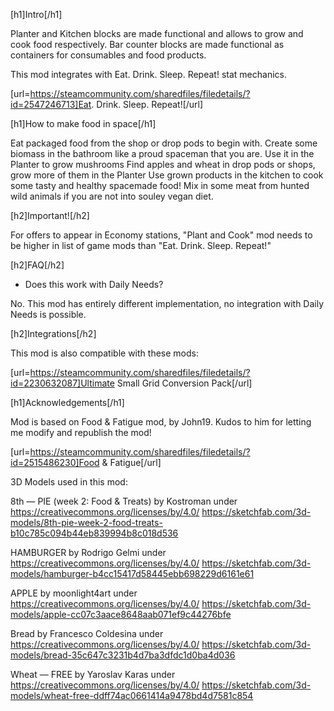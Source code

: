 [h1]Intro[/h1] 

Planter and Kitchen blocks are made functional and allows to grow and cook food respectively.
Bar counter blocks are made functional as containers for consumables and food products.

This mod integrates with Eat. Drink. Sleep. Repeat! stat mechanics.

[url=https://steamcommunity.com/sharedfiles/filedetails/?id=2547246713]Eat. Drink. Sleep. Repeat![/url]


[h1]How to make food in space[/h1] 

Eat packaged food from the shop or drop pods to begin with.
Create some biomass in the bathroom like a proud spaceman that you are.
Use it in the Planter to grow mushrooms
Find apples and wheat in drop pods or shops, grow more of them in the Planter
Use grown products in the kitchen to cook some tasty and healthy spacemade food!
Mix in some meat from hunted wild animals if you are not into souley vegan diet.


[h2]Important![/h2]

For offers to appear in Economy stations, "Plant and Cook" mod needs to be higher in list of game mods than "Eat. Drink. Sleep. Repeat!"


[h2]FAQ[/h2]

- Does this work with Daily Needs?

No. This mod has entirely different implementation, no integration with Daily Needs is possible.


[h2]Integrations[/h2]

This mod is also compatible with these mods:

[url=https://steamcommunity.com/sharedfiles/filedetails/?id=2230632087]Ultimate Small Grid Conversion Pack[/url]


[h1]Acknowledgements[/h1]

Mod is based on Food & Fatigue mod, by John19. Kudos to him for letting me modify and republish the mod!

[url=https://steamcommunity.com/sharedfiles/filedetails/?id=2515486230]Food & Fatigue[/url]


3D Models used in this mod:

8th — PIE (week 2: Food & Treats) by Kostroman under https://creativecommons.org/licenses/by/4.0/
https://sketchfab.com/3d-models/8th-pie-week-2-food-treats-b10c785c094b44eb839994b8c018d536

HAMBURGER by Rodrigo Gelmi under https://creativecommons.org/licenses/by/4.0/
https://sketchfab.com/3d-models/hamburger-b4cc15417d58445ebb698229d6161e61

APPLE by moonlight4art under https://creativecommons.org/licenses/by/4.0/
https://sketchfab.com/3d-models/apple-cc07c3aace8648aab071ef9c44276bfe

Bread by Francesco Coldesina under https://creativecommons.org/licenses/by/4.0/
https://sketchfab.com/3d-models/bread-35c647c3231b4d7ba3dfdc1d0ba4d036

Wheat — FREE by Yaroslav Karas under https://creativecommons.org/licenses/by/4.0/
https://sketchfab.com/3d-models/wheat-free-ddff74ac0661414a9478bd4d7581c854